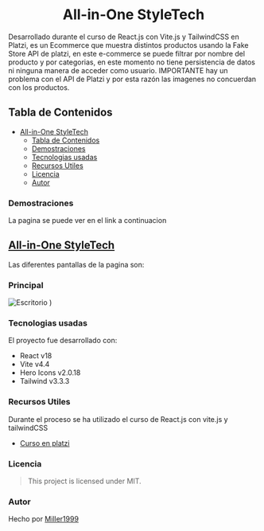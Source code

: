 
<h1 align="center" id="title"> All-in-One StyleTech </h1>

Desarrollado durante el curso de React.js con Vite.js y TailwindCSS en Platzi, es un Ecommerce que muestra distintos productos usando la Fake Store API de platzi, en este e-commerce se puede filtrar por nombre del producto y por categorias, en este momento no tiene persistencia de datos ni ninguna manera de acceder como usuario. IMPORTANTE hay un problema con el API de Platzi y por esta razón las imagenes no concuerdan con los productos.

## Tabla de Contenidos
- [All-in-One StyleTech](#title)
  - [Tabla de Contenidos](#tabla-de-contenidos)
  - [Demostraciones](#demostraciones)
  - [Tecnologias usadas](#tecnologias-usadas)
  - [Recursos Utiles](#recursos-utiles)
  - [Licencia](#licencia)
  - [Autor](#autor)
### Demostraciones
La pagina se puede ver en el link a continuacion
## [All-in-One StyleTech](https://all-in-one-style-tech.vercel.app/) 
Las diferentes pantallas de la pagina son:
### Principal
![Escritorio](https://github.com/Miller1999/All-in-One-StyleTech/assets/22383830/872ce2ca-ab7c-421b-833b-ceadbd294b55)
)


### Tecnologias usadas
El proyecto fue desarrollado con:
- React v18
- Vite v4.4
- Hero Icons v2.0.18
- Tailwind v3.3.3
### Recursos Utiles
Durante el proceso se ha utilizado el curso de React.js con vite.js y tailwindCSS
- [Curso en platzi](https://platzi.com/cursos/react-vite-tailwindcss/)
### Licencia
> This project is licensed under MIT.
### Autor
Hecho por [Miller1999](https://github.com/Miller1999)
